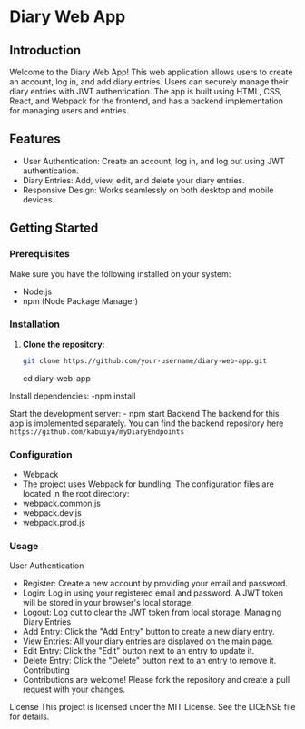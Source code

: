 # Diary Web App

## Introduction

Welcome to the Diary Web App! This web application allows users to create an account, log in, and add diary entries. Users can securely manage their diary entries with JWT authentication. The app is built using HTML, CSS, React, and Webpack for the frontend, and has a backend implementation for managing users and entries.

## Features

- User Authentication: Create an account, log in, and log out using JWT authentication.
- Diary Entries: Add, view, edit, and delete your diary entries.
- Responsive Design: Works seamlessly on both desktop and mobile devices.


## Getting Started

### Prerequisites

Make sure you have the following installed on your system:

- Node.js
- npm (Node Package Manager)

### Installation

1. **Clone the repository:**

   ```sh
   git clone https://github.com/your-username/diary-web-app.git

   ```
   cd diary-web-app


Install dependencies:
    -npm install

Start the development server:
    - npm start
Backend
The backend for this app is implemented separately. You can find the backend repository here
    ```
    https://github.com/kabuiya/myDiaryEndpoints ```

### Configuration
- Webpack
- The project uses Webpack for bundling. The configuration files are located in the root directory:
- webpack.common.js
- webpack.dev.js
- webpack.prod.js




### Usage
 User Authentication
- Register: Create a new account by providing your email and password.
- Login: Log in using your registered email and password. A JWT token will be stored in your browser's local storage.
- Logout: Log out to clear the JWT token from local storage.
Managing Diary Entries
- Add Entry: Click the "Add Entry" button to create a new diary entry.
- View Entries: All your diary entries are displayed on the main page.
- Edit Entry: Click the "Edit" button next to an entry to update it.
- Delete Entry: Click the "Delete" button next to an entry to remove it.
Contributing
- Contributions are welcome! Please fork the repository and create a pull request with your changes.

License
This project is licensed under the MIT License. See the LICENSE file for details.


